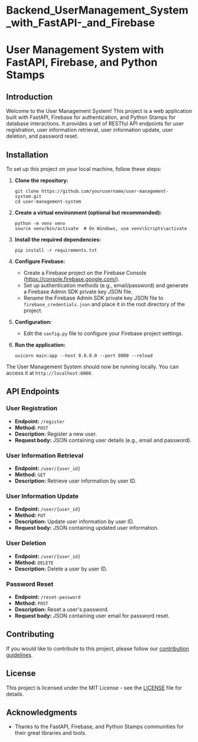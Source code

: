 # Backend_UserManagement_System_with_FastAPI-_and_Firebase
# User Management System with FastAPI, Firebase, and Python Stamps

## Introduction

Welcome to the User Management System! This project is a web application built with FastAPI, Firebase for authentication, and Python Stamps for database interactions. It provides a set of RESTful API endpoints for user registration, user information retrieval, user information update, user deletion, and password reset.

## Installation

To set up this project on your local machine, follow these steps:

1. **Clone the repository:**

    ```shell
    git clone https://github.com/yourusername/user-management-system.git
    cd user-management-system
    ```

2. **Create a virtual environment (optional but recommended):**

    ```shell
    python -m venv venv
    source venv/bin/activate  # On Windows, use venv\Scripts\activate
    ```

3. **Install the required dependencies:**

    ```shell
    pip install -r requirements.txt
    ```

4. **Configure Firebase:**

    - Create a Firebase project on the Firebase Console (https://console.firebase.google.com/).
    - Set up authentication methods (e.g., email/password) and generate a Firebase Admin SDK private key JSON file.
    - Rename the Firebase Admin SDK private key JSON file to `firebase_credentials.json` and place it in the root directory of the project.

5. **Configuration:**

    - Edit the `config.py` file to configure your Firebase project settings.

6. **Run the application:**

    ```shell
    uvicorn main:app --host 0.0.0.0 --port 8000 --reload
    ```

The User Management System should now be running locally. You can access it at `http://localhost:8000`.

## API Endpoints

### User Registration

- **Endpoint:** `/register`
- **Method:** `POST`
- **Description:** Register a new user.
- **Request body:** JSON containing user details (e.g., email and password).

### User Information Retrieval

- **Endpoint:** `/user/{user_id}`
- **Method:** `GET`
- **Description:** Retrieve user information by user ID.

### User Information Update

- **Endpoint:** `/user/{user_id}`
- **Method:** `PUT`
- **Description:** Update user information by user ID.
- **Request body:** JSON containing updated user information.

### User Deletion

- **Endpoint:** `/user/{user_id}`
- **Method:** `DELETE`
- **Description:** Delete a user by user ID.

### Password Reset

- **Endpoint:** `/reset-password`
- **Method:** `POST`
- **Description:** Reset a user's password.
- **Request body:** JSON containing user email for password reset.

## Contributing

If you would like to contribute to this project, please follow our [contribution guidelines](CONTRIBUTING.md).

## License

This project is licensed under the MIT License - see the [LICENSE](LICENSE) file for details.

## Acknowledgments

- Thanks to the FastAPI, Firebase, and Python Stamps communities for their great libraries and tools.

